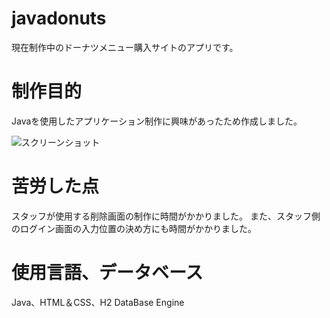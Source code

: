 # javadonuts
現在制作中のドーナツメニュー購入サイトのアプリです。

# 制作目的
Javaを使用したアプリケーション制作に興味があったため作成しました。


![スクリーンショット](https://user-images.githubusercontent.com/84828867/224854063-4b6ebf50-af2a-40c8-becc-fdbae1465fb1.png)

# 苦労した点
スタッフが使用する削除画面の制作に時間がかかりました。
また、スタッフ側のログイン画面の入力位置の決め方にも時間がかかりました。

# 使用言語、データベース
Java、HTML＆CSS、H2 DataBase Engine
